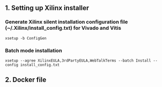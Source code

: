 ## 1. Setting up Xilinx installer

### Generate Xilinx silent installation configuration file (~/.Xilinx/install_config.txt) for Vivado and Vitis

```
xsetup -b ConfigGen
```

### Batch mode installation

```
xsetup --agree XilinxEULA,3rdPartyEULA,WebTalkTerms --batch Install --config install_config.txt
```

## 2. Docker file




